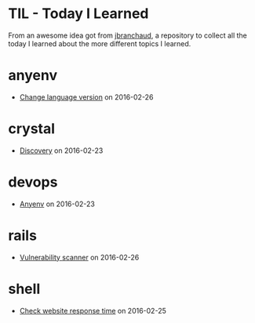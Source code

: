 # TIL - Today I Learned

From an awesome idea got from [jbranchaud](https://github.com/jbranchaud/til), a
repository to collect all the today I learned about the more different topics I
learned.

# anyenv

- [Change language version](tils/anyenv/2016-02-26-change_language_version.md) on 2016-02-26

# crystal

- [Discovery](tils/crystal/2016-02-23-discovery.md) on 2016-02-23

# devops

- [Anyenv](tils/devops/2016-02-23-anyenv.md) on 2016-02-23

# rails

- [Vulnerability scanner](tils/rails/2016-02-26-vulnerability_scanner.md) on 2016-02-26

# shell

- [Check website response time](tils/shell/2016-02-25-check_website_response_time.md) on 2016-02-25

